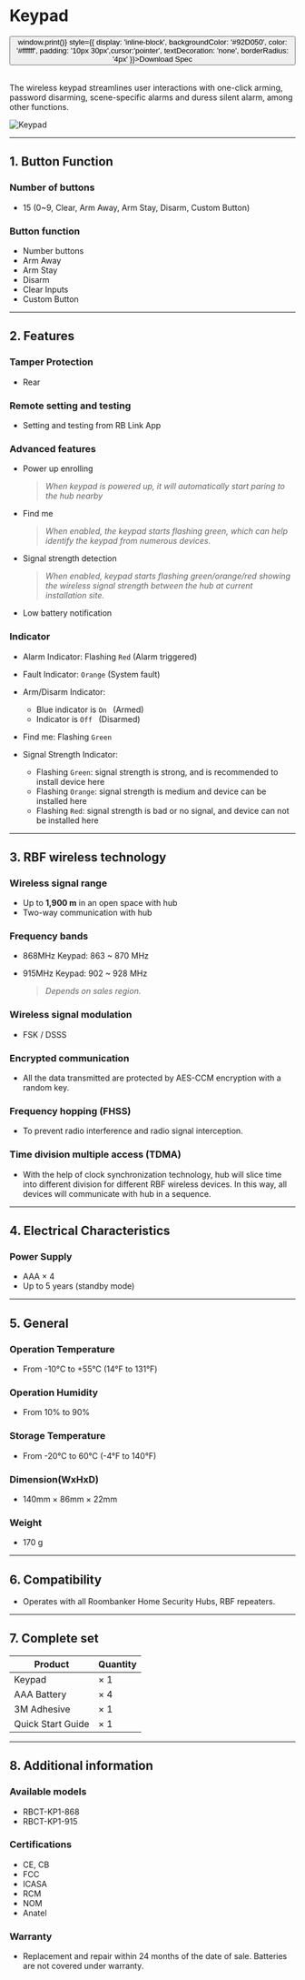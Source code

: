 # Keypad

<div style={{textAlign: 'center'}}>
<button onClick={() => window.print()} style={{ display: 'inline-block', backgroundColor: '#92D050', color: '#ffffff', padding: '10px 30px',cursor:'pointer', textDecoration: 'none', borderRadius: '4px' }}>Download Spec</button>
</div>

<br />

The wireless keypad streamlines user interactions with one-click arming, password disarming, scene-specific alarms and duress silent alarm, among other functions.

<div style={{textAlign:'center'}}>
<img src="https://dusunprj.oss-us-west-1.aliyuncs.com/roombanker/Keypad.png" alt="Keypad" style={{textAlign:'center',width:'25%'}} /> 
</div>

------

## 1. Button Function

### Number of buttons

* 15 (0~9, Clear, Arm Away, Arm Stay, Disarm, Custom Button)

### Button function

* Number buttons
* Arm Away
* Arm Stay
* Disarm
* Clear Inputs
* Custom Button

------

## 2. Features

### Tamper Protection

* Rear

### Remote setting and testing

* Setting and testing from RB Link App

### Advanced features

* Power up enrolling  
  
  > *When keypad is powered up, it will automatically start paring to the hub nearby*
* Find me  
  
  > *When enabled, the keypad starts flashing green, which can help identify the keypad from numerous devices.*
* Signal strength detection  
  
  > *When enabled, keypad starts flashing green/orange/red showing the wireless signal strength between the hub at current installation site.* 
* Low battery notification

### Indicator

* Alarm Indicator: Flashing `Red` (Alarm triggered)
* Fault Indicator:  `Orange` (System fault)
* Arm/Disarm Indicator: 
  * Blue indicator is `On ` (Armed)
  * Indicator is `Off ` (Disarmed)

* Find me: Flashing `Green`
* Signal Strength Indicator:
  * Flashing `Green`: signal strength is strong, and is recommended to install device here
  * Flashing `Orange`: signal strength is medium and device can be installed here
  * Flashing `Red`: signal strength is bad or no signal, and device can not be installed here


------

## 3. RBF wireless technology

### Wireless signal range

* Up to **1,900 m** in an open space with hub
* Two-way communication with hub

### Frequency bands

* 868MHz Keypad: 863 ~ 870 MHz
* 915MHz Keypad: 902 ~ 928 MHz  
  
  > *Depends on sales region.*

### Wireless signal modulation

* FSK / DSSS

### Encrypted communication

* All the data transmitted are protected by AES-CCM encryption with a random key.

### Frequency hopping (FHSS)

* To prevent radio interference and radio signal interception.

### Time division multiple access (TDMA)

* With the help of clock synchronization technology, hub will slice time into different division for different RBF wireless devices. In this way, all devices will communicate with hub in a sequence.

------

## 4. Electrical Characteristics

### Power Supply

* AAA × 4
* Up to 5 years (standby mode)

------

## 5. General

### Operation Temperature

* From -10°С to +55°С (14°F to 131°F)

### Operation Humidity

* From 10% to 90%

### Storage Temperature

* From -20°C to 60°C (-4°F to 140°F)

### Dimension(WxHxD)

* 140mm × 86mm × 22mm

### Weight

* 170 g

------

## 6. Compatibility

* Operates with all Roombanker Home Security Hubs,  RBF repeaters.

------

## 7. Complete set

| Product           | Quantity |
| ----------------- | -------- |
| Keypad            | × 1      |
| AAA Battery       | × 4      |
| 3M Adhesive       | × 1      |
| Quick Start Guide | × 1      |



------

## 8. Additional information

### Available models

* RBCT-KP1-868
* RBCT-KP1-915

### Certifications

* CE, CB
* FCC
* ICASA
* RCM
* NOM
* Anatel

### Warranty

* Replacement and repair within 24 months of the date of sale. Batteries are not covered under warranty.
